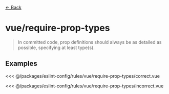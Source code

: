 [&#x2190; Back](./)
# vue/require-prop-types <badge text="warn" type="warn" vertical="middle"/>

> In committed code, prop definitions should always be as detailed as possible, specifying at least type(s).


## Examples

<code-highlight>
 
<div slot="correct">

<<< @/packages/eslint-config/rules/vue/require-prop-types/correct.vue

</div>

 
<div slot="incorrect">

<<< @/packages/eslint-config/rules/vue/require-prop-types/incorrect.vue

</div>

 
</code-highlight>

